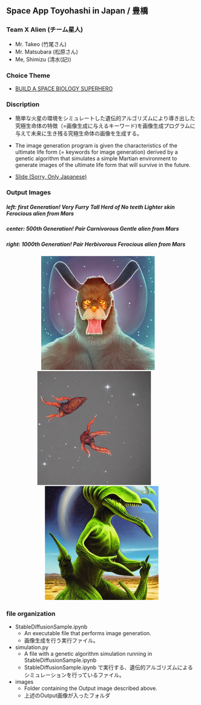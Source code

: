 ## Space App Toyohashi in Japan / 豊橋

### Team X Alien (チーム星人)

- Mr. Takeo (竹尾さん)
- Mr. Matsubara (松原さん)
- Me, Shimizu (清水(記))

### Choice Theme

- [BUILD A SPACE BIOLOGY SUPERHERO](https://2022.spaceappschallenge.org/challenges/2022-challenges/space-biology-superhero/details)

### Discription

- 簡単な火星の環境をシミュレートした遺伝的アルゴリズムにより導き出した究極生命体の特徴（=画像生成に与えるキーワード)を画像生成プログラムに与えて未来に生き残る究極生命体の画像を生成する。
- The image generation program is given the characteristics of the ultimate life form (= keywords for image generation) derived by a genetic algorithm that simulates a simple Martian environment to generate images of the ultimate life form that will survive in the future.

- [Slide (Sorry, Only Japanese)](https://docs.google.com/presentation/d/1Umq53JqME-GUJN6TgCDA7Fu1CcQhMJTG/edit#slide=id.g15d379b926a_3_0)

### Output Images

##### left: first Generation! Very Furry Tall Herd of No teeth Lighter skin Ferocious alien from Mars  
##### center: 500th Generation! Pair Carnivorous  Gentle alien from Mars  
##### right: 1000th Generation! Pair Herbivorous  Ferocious alien from Mars   

<div align="center">
<img src="./images/first_generation.png" alt="エビフライトライアングル" title="サンプル"  style="width:300px;">&nbsp;&nbsp;&nbsp;&nbsp;&nbsp;
<img src="./images/500th_generation.png" alt="エビフライトライアングル" title="サンプル"  style="width:300px;"/>&nbsp;&nbsp;&nbsp;&nbsp;&nbsp;&nbsp;&nbsp;&nbsp;&nbsp;&nbsp;
<img src="./images/1000th_generation.png" alt="エビフライトライアングル" title="サンプル"  style="width:300px;"/>
</div>

### file organization

- StableDiffusionSample.ipynb 
  - An executable file that performs image generation.
  - 画像生成を行う実行ファイル。
- simulation.py 
  - A file with a genetic algorithm simulation running in StableDiffusionSample.ipynb
  - StableDiffusionSample.ipynb で実行する、遺伝的アルゴリズムによるシミュレーションを行っているファイル。
- images
  - Folder containing the Output image described above.
  - 上述のOutput画像が入ったフォルダ